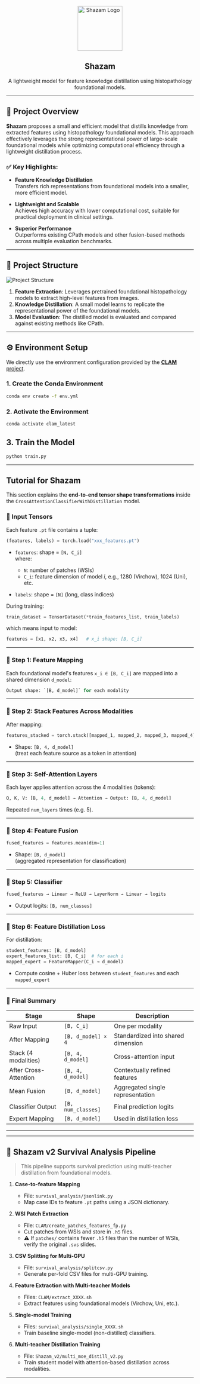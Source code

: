 
<p align="center">
  <img src="logo_Shazam.jpg" alt="Shazam Logo" width="120"/>
</p>

<h2 align="center">Shazam</h2>

<p align="center">
  A lightweight model for feature knowledge distillation using histopathology foundational models.
</p>

---

## 📌 Project Overview

**Shazam** proposes a small and efficient model that distills knowledge from extracted features using histopathology foundational models. This approach effectively leverages the strong representational power of large-scale foundational models while optimizing computational efficiency through a lightweight distillation process.

### ✅ Key Highlights:

- **Feature Knowledge Distillation**  
  Transfers rich representations from foundational models into a smaller, more efficient model.

- **Lightweight and Scalable**  
  Achieves high accuracy with lower computational cost, suitable for practical deployment in clinical settings.

- **Superior Performance**  
  Outperforms existing CPath models and other fusion-based methods across multiple evaluation benchmarks.

---

## 📂 Project Structure

![Project Structure](framework.png)

1. **Feature Extraction**: Leverages pretrained foundational histopathology models to extract high-level features from images.  
2. **Knowledge Distillation**: A small model learns to replicate the representational power of the foundational models.  
3. **Model Evaluation**: The distilled model is evaluated and compared against existing methods like CPath.

---




## ⚙️ Environment Setup

We directly use the environment configuration provided by the [**CLAM** project](https://github.com/mahmoodlab/CLAM).

### 1. Create the Conda Environment
```bash
conda env create -f env.yml
```

### 2. Activate the Environment
```bash
conda activate clam_latest
```





## 3. Train the Model
```bash
python train.py 
```


---

## Tutorial for Shazam

This section explains the **end-to-end tensor shape transformations** inside the `CrossAttentionClassifierWithDistillation` model.

### 🔢 Input Tensors

Each feature `.pt` file contains a tuple:
```python
(features, labels) = torch.load("xxx_features.pt")
```

- `features`: shape = `[N, C_i]`  
  where:
  - `N`: number of patches (WSIs)
  - `C_i`: feature dimension of model *i*, e.g., 1280 (Virchow), 1024 (Uni), etc.

- `labels`: shape = `[N]` (long, class indices)

During training:
```python
train_dataset = TensorDataset(*train_features_list, train_labels)
```
which means input to model:
```python
features = [x1, x2, x3, x4]   # x_i shape: [B, C_i]
```

---

### 🧠 Step 1: Feature Mapping

Each foundational model's features `x_i ∈ [B, C_i]` are mapped into a shared dimension `d_model`:

```python
Output shape: `[B, d_model]` for each modality
```
---

### 🧠 Step 2: Stack Features Across Modalities

After mapping:
```python
features_stacked = torch.stack([mapped_1, mapped_2, mapped_3, mapped_4], dim=1)
```

- Shape: `[B, 4, d_model]`  
  (treat each feature source as a token in attention)

---

### 🔁 Step 3: Self-Attention Layers

Each layer applies attention across the 4 modalities (tokens):

```python
Q, K, V: [B, 4, d_model] → Attention → Output: [B, 4, d_model]
```

Repeated `num_layers` times (e.g. 5).

---

### 🔄 Step 4: Feature Fusion

```python
fused_features = features.mean(dim=1)
```

- Shape: `[B, d_model]`  
  (aggregated representation for classification)

---

### 🎯 Step 5: Classifier

```python
fused_features → Linear → ReLU → LayerNorm → Linear → logits
```

- Output logits: `[B, num_classes]`

---

### 🧪 Step 6: Feature Distillation Loss

For distillation:
```python
student_features: [B, d_model]
expert_features_list: [B, C_i]  # for each i
mapped_expert = FeatureMapper(C_i → d_model)
```

- Compute cosine + Huber loss between `student_features` and each `mapped_expert`

---

### 🧾 Final Summary

| Stage                     | Shape                  | Description                                 |
|--------------------------|------------------------|---------------------------------------------|
| Raw Input                | `[B, C_i]`             | One per modality                            |
| After Mapping            | `[B, d_model] × 4`      | Standardized into shared dimension          |
| Stack (4 modalities)     | `[B, 4, d_model]`       | Cross-attention input                       |
| After Cross-Attention    | `[B, 4, d_model]`       | Contextually refined features               |
| Mean Fusion              | `[B, d_model]`          | Aggregated single representation            |
| Classifier Output        | `[B, num_classes]`      | Final prediction logits                     |
| Expert Mapping           | `[B, d_model]`          | Used in distillation loss                   |

---

---

## 🔬 Shazam v2 Survival Analysis Pipeline

> This pipeline supports survival prediction using multi-teacher distillation from foundational models.

1. **Case-to-feature Mapping**

   * File: `survival_analysis/jsonlink.py`
   * Map case IDs to feature `.pt` paths using a JSON dictionary.

2. **WSI Patch Extraction**

   * File: `CLAM/create_patches_features_fp.py`
   * Cut patches from WSIs and store in `.h5` files.
   * ⚠️ If `patches/` contains fewer `.h5` files than the number of WSIs, verify the original `.svs` slides.

3. **CSV Splitting for Multi-GPU**

   * File: `survival_analysis/splitcsv.py`
   * Generate per-fold CSV files for multi-GPU training.

4. **Feature Extraction with Multi-teacher Models**

   * Files: `CLAM/extract_XXXX.sh`
   * Extract features using foundational models (Virchow, Uni, etc.).

5. **Single-model Training**

   * Files: `survival_analysis/single_XXXX.sh`
   * Train baseline single-model (non-distilled) classifiers.

6. **Multi-teacher Distillation Training**

   * File: `Shazam_v2/multi_moe_distill_v2.py`
   * Train student model with attention-based distillation across modalities.

---



